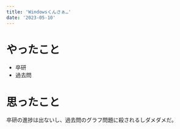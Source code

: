```yaml
---
title: 'Windowsくんさぁ…'
date: '2023-05-10'
---
```


# やったこと

- 卒研
- 過去問

# 思ったこと


卒研の進捗は出ないし、過去問のグラフ問題に殺されるしダメダメだ。

